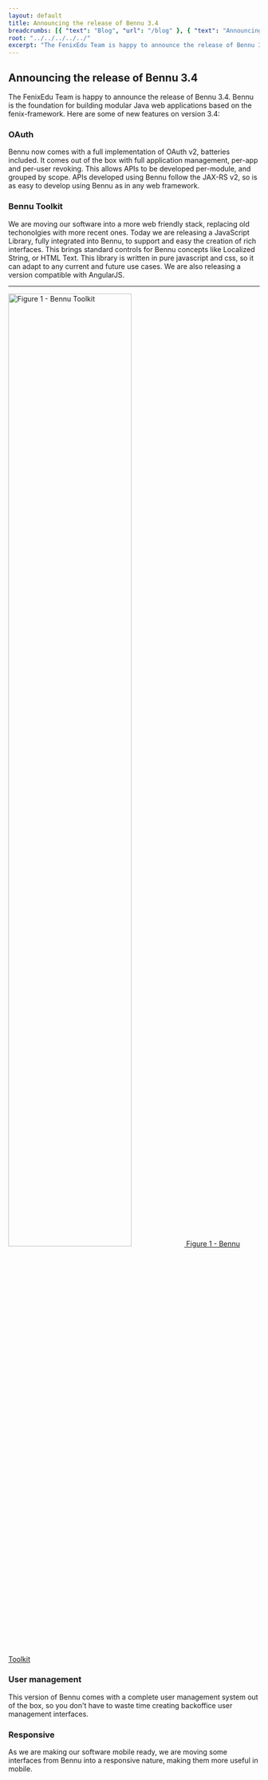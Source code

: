 ```yaml
---
layout: default
title: Announcing the release of Bennu 3.4
breadcrumbs: [{ "text": "Blog", "url": "/blog" }, { "text": "Announcing the release of Bennu 3.4", "url": "/blog/2014/11/04/bennu3.4"}]
root: "../../../../../"
excerpt: "The FenixEdu Team is happy to announce the release of Bennu 3.4"
---
```


## Announcing the release of Bennu 3.4

The FenixEdu Team is happy to announce the release of Bennu 3.4. Bennu is the foundation for building modular Java web applications based on the fenix-framework. Here are some of new features on version 3.4:

### OAuth

Bennu now comes with a full implementation of OAuth v2, batteries included. It comes out of the box with full application management, per-app and per-user revoking. This allows APIs to be developed per-module, and grouped by scope. APIs developed using Bennu follow the JAX-RS v2, so is as easy to develop using Bennu as in any web framework.

### Bennu Toolkit

We are moving our software into a more web friendly stack, replacing old techonolgies with more recent ones. Today we are releasing a JavaScript Library, fully integrated into Bennu, to support and easy the creation of rich interfaces. This brings standard controls for Bennu concepts like Localized String, or HTML Text. This library is written in pure javascript and css, so it can adapt to any current and future use cases. We are also releasing a version compatible with AngularJS.

<p>
  <a href="http://i.imgur.com/zwQnn0v.png">
    <hr />
    <img width="70%" src="http://i.imgur.com/zwQnn0v.png" alt="Figure 1 - Bennu Toolkit" />
    <span>Figure 1 - Bennu Toolkit</span>
  </a>
</p>

### User management

This version of Bennu comes with a complete user management system out of the box, so you don't have to waste time creating backoffice user management interfaces.

### Responsive

As we are making our software mobile ready, we are moving some interfaces from Bennu into a responsive nature, making them more useful in mobile.